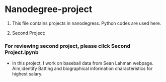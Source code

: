 # Nanodegree-project
1. This file contains  projects in nanodegress. Python codes are used here.

2. Second Project: 
  ### For reviewing second project, please cilck Second Project.ipynb
  * In this project, I work on baseball data from Sean Lahman webpage. Aim,identify Batting and biographical information     characteristics for highest salary.

